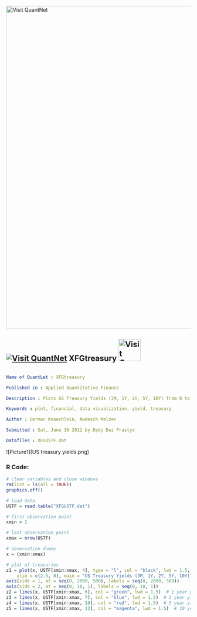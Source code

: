 
[<img src="https://github.com/QuantLet/Styleguide-and-FAQ/blob/master/pictures/banner.png" width="880" alt="Visit QuantNet">](http://quantlet.de/index.php?p=info)

## [<img src="https://github.com/QuantLet/Styleguide-and-Validation-procedure/blob/master/pictures/qloqo.png" alt="Visit QuantNet">](http://quantlet.de/) **XFGtreasury** [<img src="https://github.com/QuantLet/Styleguide-and-Validation-procedure/blob/master/pictures/QN2.png" width="60" alt="Visit QuantNet 2.0">](http://quantlet.de/d3/ia)

```yaml

Name of QuantLet : XFGtreasury

Published in : Applied Quantitative Finance

Description : Plots US Treasury Yields (3M, 1Y, 2Y, 5Y, 10Y) from 0 to 2000 days

Keywords : plot, financial, data visualization, yield, treasury

Author : Germar Knoechlein, Awdesch Melzer

Submitted : Sat, June 16 2012 by Dedy Dwi Prastyo

Datafiles : XFGUSTF.dat

```

![Picture1](US treasury yields.png)


### R Code:
```r
# clear variables and close windows
rm(list = ls(all = TRUE))
graphics.off()

# load data
USTF = read.table("XFGUSTF.dat")

# first observation point
xmin = 1

# last observation point
xmax = nrow(USTF)

# observation dummy
x = (xmin:xmax)

# plot of treasuries
z1 = plot(x, USTF[xmin:xmax, 4], type = "l", col = "black", lwd = 1.5, xlab = "Day", ylab = "Yield in %", axes = FALSE, frame = TRUE, 
    ylim = c(2.5, 8), main = "US Treasury Yields (3M, 1Y, 2Y, 5Y, 10Y)")  # 3 month yield
axis(side = 1, at = seq(0, 2000, 500), labels = seq(0, 2000, 500))
axis(side = 2, at = seq(0, 10, 1), labels = seq(0, 10, 1))
z2 = lines(x, USTF[xmin:xmax, 6], col = "green", lwd = 1.5)  # 1 year yield
z3 = lines(x, USTF[xmin:xmax, 7], col = "blue", lwd = 1.5)  # 2 year yield
z4 = lines(x, USTF[xmin:xmax, 10], col = "red", lwd = 1.5)  # 5 year yield
z5 = lines(x, USTF[xmin:xmax, 12], col = "magenta", lwd = 1.5)  # 10 year yield 

```
